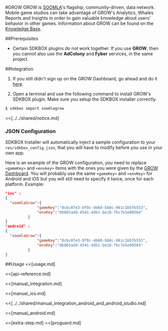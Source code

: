 <!--
Include Base: /Users/jtsm/Chukong-Inc/pr/en/src/soomlagrow/v3-cpp
-->

#GROW
GROW is [SOOMLA](http://soom.la)'s flagship, community-driven, data network. Mobile game studios can take advantage of GROW's Analytics, Whales Reports and Insights in order to gain valuable knowledge about users' behavior in other games. Information about GROW can be found on the [Knowledge Base](http://know.soom.la/).

##Prerequisites
* Certain SDKBOX plugins do not work together. If you use __GROW__, then you cannot also use the __AdColony__ and __Fyber__ services, in the same project.

##Integration
1. If you still didn't sign up on the GROW Dashboard, go ahead and do it [here](https://soom.la/signup/sdkbox).

2. Open a terminal and use the following command to install GROW's SDKBOX plugin. Make sure you setup the SDKBOX installer correctly.

  ```bash
  $ sdkbox import soomlagrow
  ```

<<[../../shared/notice.md]

<!--## Configuration
<<[../../shared/sdkbox_cloud.md]
<<[../../shared/remote_application_config.md]-->

### JSON Configuration
SDKBOX Installer will automatically inject a sample configuration to your `res/sdkbox_config.json`, that you will have to modify before you use in your own app.

Here is an example of the GROW configuration, you need to replace `<gameKey>` and `<envkey>` items with the ones you were given by the [GROW Dashboard](http://dashboard.soom.la). You will probably use the same `<gameKey>` and `<envKey>` for Android and iOS but you will still need to specify it twice, once for each platform. Example:

```json
"ios" :
{
  "soomlaGrow":{
              "gameKey":"0cbc07e3-0f0c-4b68-bb0c-061c1b5fb553",
              "envKey":"8b865add-4541-4db1-be18-f6c7e5e00564"
          }
}
"android" :
{
  "soomlaGrow":{
              "gameKey":"0cbc07e3-0f0c-4b68-bb0c-061c1b5fb553",
              "envKey":"8b865add-4541-4db1-be18-f6c7e5e00564"
          }
}
```

<!--<<[sdkbox-config-encrypt.md]-->

##Usage
<<[usage.md]

<<[api-reference.md]

<<[manual_integration.md]

<<[manual_ios.md]

<<[../../shared/manual_integration_android_and_android_studio.md]

<<[manual_android.md]

<<[extra-step.md]
<<[proguard.md]
